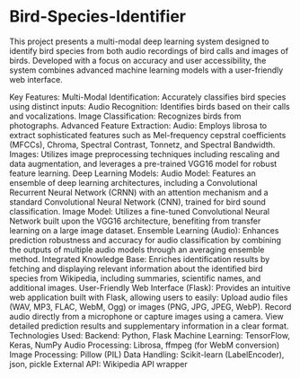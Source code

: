 # Bird-Species-Identifier
This project presents a multi-modal deep learning system designed to identify bird species from both audio recordings of bird calls and images of birds. Developed with a focus on accuracy and user accessibility, the system combines advanced machine learning models with a user-friendly web interface.

Key Features:
Multi-Modal Identification: Accurately classifies bird species using distinct inputs:
Audio Recognition: Identifies birds based on their calls and vocalizations.
Image Classification: Recognizes birds from photographs.
Advanced Feature Extraction:
Audio: Employs librosa to extract sophisticated features such as Mel-frequency cepstral coefficients (MFCCs), Chroma, Spectral Contrast, Tonnetz, and Spectral Bandwidth.
Images: Utilizes image preprocessing techniques including rescaling and data augmentation, and leverages a pre-trained VGG16 model for robust feature learning.
Deep Learning Models:
Audio Model: Features an ensemble of deep learning architectures, including a Convolutional Recurrent Neural Network (CRNN) with an attention mechanism and a standard Convolutional Neural Network (CNN), trained for bird sound classification.
Image Model: Utilizes a fine-tuned Convolutional Neural Network built upon the VGG16 architecture, benefiting from transfer learning on a large image dataset.
Ensemble Learning (Audio): Enhances prediction robustness and accuracy for audio classification by combining the outputs of multiple audio models through an averaging ensemble method.
Integrated Knowledge Base: Enriches identification results by fetching and displaying relevant information about the identified bird species from Wikipedia, including summaries, scientific names, and additional images.
User-Friendly Web Interface (Flask): Provides an intuitive web application built with Flask, allowing users to easily:
Upload audio files (WAV, MP3, FLAC, WebM, Ogg) or images (PNG, JPG, JPEG, WebP).
Record audio directly from a microphone or capture images using a camera.
View detailed prediction results and supplementary information in a clear format.
Technologies Used:
Backend: Python, Flask
Machine Learning: TensorFlow, Keras, NumPy
Audio Processing: Librosa, ffmpeg (for WebM conversion)
Image Processing: Pillow (PIL)
Data Handling: Scikit-learn (LabelEncoder), json, pickle
External API: Wikipedia API wrapper
